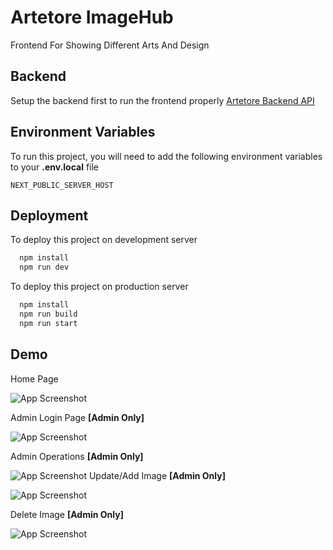 
# Artetore ImageHub

Frontend For Showing Different Arts And Design


## Backend
Setup the backend first to run the frontend properly
[Artetore Backend API](https://github.com/DeepProgram/artetoreAPI)
## Environment Variables

To run this project, you will need to add the following environment variables to your **.env.local**  file

`NEXT_PUBLIC_SERVER_HOST`



## Deployment

To deploy this project on development server

```bash
  npm install
  npm run dev
```
To deploy this project on production server

```bash
  npm install
  npm run build
  npm run start
```


## Demo

Home Page

![App Screenshot](https://raw.githubusercontent.com/DeepProgram/artetore/screenshot/gif/home_page.gif)

Admin Login Page **[Admin Only]**

![App Screenshot](https://raw.githubusercontent.com/DeepProgram/artetore/screenshot/gif/admin_login.gif)

Admin Operations **[Admin Only]**

![App Screenshot](https://raw.githubusercontent.com/DeepProgram/artetore/screenshot/gif/admin_operation.gif)
Update/Add Image **[Admin Only]**

![App Screenshot](https://raw.githubusercontent.com/DeepProgram/artetore/screenshot/gif/update_image.gif)

Delete Image **[Admin Only]**

![App Screenshot](https://raw.githubusercontent.com/DeepProgram/artetore/screenshot/gif/delete_image.gif)